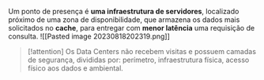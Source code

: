 Um ponto de presença é **uma infraestrutura de servidores**, localizado próximo de uma zona de disponibilidade, que armazena os dados mais solicitados no **cache**, para entregar com **menor latência** uma requisição de consulta.
![[Pasted image 20230818202319.png]]
> [!attention] 
>  Os Data Centers não recebem visitas e possuem camadas de segurança, divididas por: perímetro, infraestrutura física, acesso físico aos dados e ambiental.
